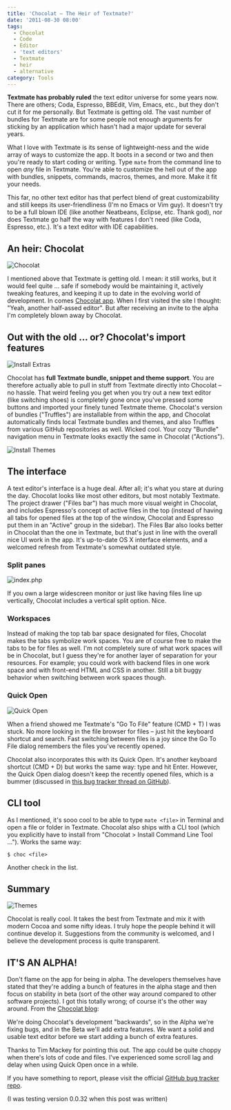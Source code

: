 ```yaml
---
title: 'Chocolat – The Heir of Textmate?'
date: '2011-08-30 08:00'
tags:
  - Chocolat
  - Code
  - Editor
  - 'text editors'
  - Textmate
  - heir
  - alternative
category: Tools
---
```


**Textmate has probably ruled** the text editor universe for some years now. There are others; Coda, Espresso, BBEdit, Vim, Emacs, etc., but they don't cut it for me personally. But Textmate is getting old. The vast number of bundles for Textmate are for some people not enough arguments for sticking by an application which hasn't had a major update for several years.

What I love with Textmate is its sense of lightweight-ness and the wide array of ways to customize the app. It boots in a second or two and then you're ready to start coding or writing. Type `mate` from the command line to open _any_ file in Textmate. You're able to customize the hell out of the app with bundles, snippets, commands, macros, themes, and more. Make it fit your needs.

This far, no other text editor has that perfect blend of great customizability and still keeps its user-friendliness (I'm no Emacs or Vim guy). It doesn't try to be a full blown IDE (like another Neatbeans, Eclipse, etc. Thank god), nor does Textmate go half the way with features I don't need (like Coda, Espresso, etc.). It's a text editor with IDE capabilities.

## An heir: Chocolat
![](http://johanbrook.com/core/wp-content/uploads/2011/08/Chocolat.png "Chocolat")

I mentioned above that Textmate is getting old. I mean: it still works, but it would feel quite ... safe if somebody would be maintaining it, actively tweaking features, and keeping it up to date in the evolving world of development. In comes [Chocolat app](http://chocolatapp.com). When I first visited the site I thought: "Yeah, another half-assed editor". But after receiving an invite to the alpha I'm completely blown away by Chocolat.

## Out with the old ... or? Chocolat's import features
![](http://johanbrook.com/core/wp-content/uploads/2011/08/Install-Extras.png "Install Extras")

Chocolat has **full Textmate bundle, snippet and theme support**. You are therefore actually able to pull in stuff from Textmate directly into Chocolat – no hassle. That weird feeling you get when you try out a new text editor (like switching shoes) is completely gone once you've pressed some buttons and imported your finely tuned Textmate theme. Chocolat's version of bundles ("Truffles") are installable from within the app, and Chocolat automatically finds local Textmate bundles and themes, and also Truffles from various GitHub repositories as well. Wicked cool. Your cozy "Bundle" navigation menu in Textmate looks exactly the same in Chocolat ("Actions").

![](http://johanbrook.com/core/wp-content/uploads/2011/08/Install-Themes.png "Install Themes")
## The interface

A text editor's interface is a huge deal. After all; it's what you stare at during the day. Chocolat looks like most other editors, but most notably Textmate. The project drawer ("Files bar") has much more visual weight in Chocolat, and includes Espresso's concept of active files in the top (instead of having all tabs for opened files at the top of the window, Chocolat and Espresso put them in an "Active" group in the sidebar). The Files Bar also looks better in Chocolat than the one in Textmate, but that's just in line with the overall nice UI work in the app. It's up-to-date OS X interface elements, and a welcomed refresh from Textmate's somewhat outdated style.

### Split panes
![](http://johanbrook.com/core/wp-content/uploads/2011/08/index.php_.png "index.php")

If you own a large widescreen monitor or just like having files line up vertically, Chocolat includes a vertical split option. Nice.

### Workspaces

Instead of making the top tab bar space designated for files, Chocolat makes the tabs symbolize work spaces. You are of course free to make the tabs to be for files as well. I'm not completely sure of what work spaces will be in Chocolat, but I guess they're for another layer of separation for your resources. For example; you could work with backend files in one work space and with front-end HTML and CSS in another. Still a bit buggy behavior when switching between work spaces though.

### Quick Open
![](http://johanbrook.com/core/wp-content/uploads/2011/08/Quick-Open.png "Quick Open")

When a friend showed me Textmate's "Go To File" feature (CMD + T) I was stuck. No more looking in the file browser for files – just hit the keyboard shortcut and search. Fast switching between files is a joy since the Go To File dialog remembers the files you've recently opened.

Chocolat also incorporates this with its Quick Open. It's another keyboard shortcut (CMD + D) but works the same way: type and hit Enter. However, the Quick Open dialog doesn't keep the recently opened files, which is a bummer (discussed in [this bug tracker thread on GitHub](https://github.com/fileability/chocolat-public/issues/170)).

## CLI tool

As I mentioned, it's sooo cool to be able to type `mate <file>` in Terminal and open a file or folder in Textmate. Chocolat also ships with a CLI tool (which you explicitly have to install from "Chocolat > Install Command Line Tool ..."). Works the same way:

    $ choc <file>

Another check in the list.

## Summary
![](http://johanbrook.com/core/wp-content/uploads/2011/08/Themes.png "Themes")

Chocolat is really cool. It takes the best from Textmate and mix it with modern Cocoa and some nifty ideas. I truly hope the people behind it will continue develop it. Suggestions from the community is welcomed, and I believe the development process is quite transparent.

  

## IT'S AN ALPHA!

Don't flame on the app for being in alpha. The developers themselves have stated that they're adding a bunch of features in the alpha stage and then focus on stability in beta (sort of the other way around compared to other software projects). I got this totally wrong; of course it's the other way around. From the [Chocolat blog](http://chocolatapp.com/blog/):

>  We're doing Chocolat's development "backwards", so in the Alpha we're fixing bugs, and in the Beta we'll add extra features. We want a solid and usable text editor before we start adding a bunch of extra features.  Thanks to Tim Mackey for pointing this out.
The app could be quite choppy when there's lots of code and files. I've experienced some scroll lag and delay when using Quick Open once in a while.

If you have something to report, please visit the official [GitHub bug tracker repo](https://github.com/fileability/chocolat-public).

(I was testing version 0.0.32 when this post was written)
